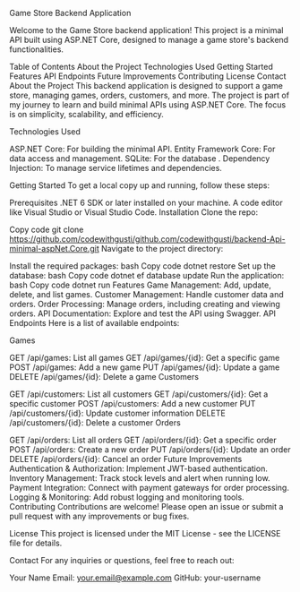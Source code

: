 Game Store Backend Application


Welcome to the Game Store backend application! This project is a minimal API built using ASP.NET Core, designed to manage a game store's backend functionalities.

Table of Contents
About the Project
Technologies Used
Getting Started
Features
API Endpoints
Future Improvements
Contributing
License
Contact
About the Project
This backend application is designed to support a game store, managing games, orders, customers, and more. The project is part of my journey to learn and build minimal APIs using ASP.NET Core. The focus is on simplicity, scalability, and efficiency.

Technologies Used

ASP.NET Core: For building the minimal API.
Entity Framework Core: For data access and management.
SQLite: For the database .
Dependency Injection: To manage service lifetimes and dependencies.

Getting Started
To get a local copy up and running, follow these steps:

Prerequisites
.NET 6 SDK or later installed on your machine.
A code editor like Visual Studio or Visual Studio Code.
Installation
Clone the repo:

Copy code
git clone https://github.com/codewithgusti/github.com/codewithgusti/backend-Api-minimal-aspNet.Core.git
Navigate to the project directory:

Install the required packages:
bash
Copy code
dotnet restore
Set up the database:
bash
Copy code
dotnet ef database update
Run the application:
bash
Copy code
dotnet run
Features
Game Management: Add, update, delete, and list games.
Customer Management: Handle customer data and orders.
Order Processing: Manage orders, including creating and viewing orders.
API Documentation: Explore and test the API using Swagger.
API Endpoints
Here is a list of available endpoints:

Games

GET /api/games: List all games
GET /api/games/{id}: Get a specific game
POST /api/games: Add a new game
PUT /api/games/{id}: Update a game
DELETE /api/games/{id}: Delete a game
Customers

GET /api/customers: List all customers
GET /api/customers/{id}: Get a specific customer
POST /api/customers: Add a new customer
PUT /api/customers/{id}: Update customer information
DELETE /api/customers/{id}: Delete a customer
Orders

GET /api/orders: List all orders
GET /api/orders/{id}: Get a specific order
POST /api/orders: Create a new order
PUT /api/orders/{id}: Update an order
DELETE /api/orders/{id}: Cancel an order
Future Improvements
Authentication & Authorization: Implement JWT-based authentication.
Inventory Management: Track stock levels and alert when running low.
Payment Integration: Connect with payment gateways for order processing.
Logging & Monitoring: Add robust logging and monitoring tools.
Contributing
Contributions are welcome! Please open an issue or submit a pull request with any improvements or bug fixes.

License
This project is licensed under the MIT License - see the LICENSE file for details.

Contact
For any inquiries or questions, feel free to reach out:

Your Name
Email: your.email@example.com
GitHub: your-username
